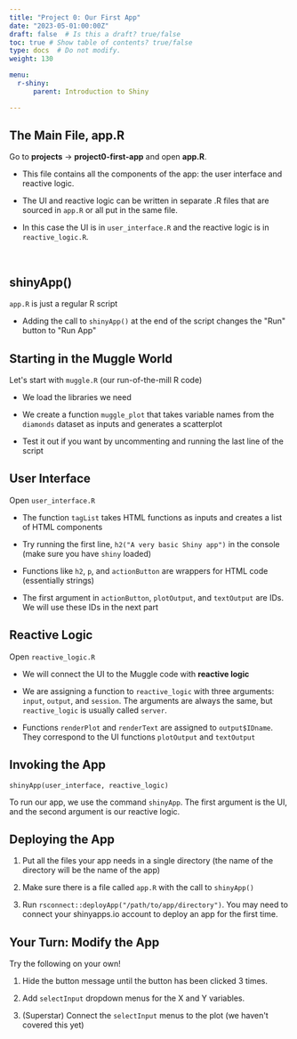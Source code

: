 ```yaml
---
title: "Project 0: Our First App"
date: "2023-05-01:00:00Z"
draft: false  # Is this a draft? true/false
toc: true # Show table of contents? true/false
type: docs  # Do not modify.
weight: 130

menu:
  r-shiny:
      parent: Introduction to Shiny

---
```


## The Main File, app.R

Go to **projects** -> **project0-first-app** and open **app.R**.

- This file contains all the components of the app: the user interface and reactive logic.

- The UI and reactive logic can be written in separate .R files that are sourced in `app.R` or all put in the same file. 

- In this case the UI is in `user_interface.R` and the reactive logic is in `reactive_logic.R`.

<br>

## shinyApp()

`app.R` is just a regular R script

- Adding the call to `shinyApp()` at the end of the script changes the "Run" button to "Run App"

## Starting in the Muggle World

Let's start with `muggle.R` (our run-of-the-mill R code)

- We load the libraries we need

- We create a function `muggle_plot` that takes variable names from the `diamonds` dataset as inputs and generates a scatterplot

- Test it out if you want by uncommenting and running the last line of the script

## User Interface

Open `user_interface.R`

- The function `tagList` takes HTML functions as inputs and creates a list of HTML components

- Try running the first line, `h2("A very basic Shiny app")` in the console (make sure you have `shiny` loaded)

- Functions like `h2`, `p`, and `actionButton` are wrappers for HTML code (essentially strings)

- The first argument in `actionButton`, `plotOutput`, and `textOutput` are IDs. We will use these IDs in the next part


## Reactive Logic

Open `reactive_logic.R`

- We will connect the UI to the Muggle code with **reactive logic**

- We are assigning a function to `reactive_logic` with three arguments: `input`, `output`, and `session`. The arguments are always the same, but `reactive_logic` is usually called `server`.

- Functions `renderPlot` and `renderText` are assigned to `output$IDname`. They correspond to the UI functions `plotOutput` and `textOutput`


## Invoking the App

`shinyApp(user_interface, reactive_logic)`

To run our app, we use the command `shinyApp`. The first argument is the UI, and the second argument is our reactive logic.


## Deploying the App

1. Put all the files your app needs in a single directory (the name of the directory will be the name of the app)

2. Make sure there is a file called `app.R` with the call to `shinyApp()`

3. Run `rsconnect::deployApp("/path/to/app/directory")`. You may need to connect your shinyapps.io account to deploy an app for the first time.


## Your Turn: Modify the App

Try the following on your own!

1. Hide the button message until the button has been clicked 3 times.

2. Add `selectInput` dropdown menus for the X and Y variables.

3. (Superstar) Connect the `selectInput` menus to the plot (we haven't covered this yet)
